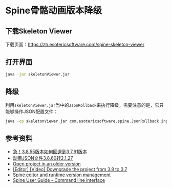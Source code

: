 # Spine骨骼动画版本降级

## 下载Skeleton Viewer

下载页面：<https://zh.esotericsoftware.com/spine-skeleton-viewer>

## 打开界面

```bash
java -jar skeletonViewer.jar
```

## 降级

利用`skeletonViewer.jar`当中的`JsonRollback`来执行降级，需要注意的是，它只能够操作JSON配置文件：

```bash
java -cp skeletonViewer.jar com.esotericsoftware.spine.JsonRollback input.json 3.7 output.json
```

## 参考资料

- [急！3.8.55版本如何回退到3.7.91版本](https://zh.esotericsoftware.com/forum/d/12419-%E6%80%A53855%E7%89%88%E6%9C%AC%E5%A6%82%E4%BD%95%E5%9B%9E%E9%80%80%E5%88%B03791%E7%89%88%E6%9C%AC/3)
- [动画JSON文件3.8.60转2.1.27](https://zh.esotericsoftware.com/forum/d/12684-%E5%8A%A8%E7%94%BBjson%E6%96%87%E4%BB%B63860%E8%BD%AC2127)
- [Open project in an older version](https://zh.esotericsoftware.com/forum/d/11458-open-project-in-an-older-version)
- [[Editor] [Video] Downgrade the project from 3.8 to 3.7](https://zh.esotericsoftware.com/forum/d/15149-editor-video-downgrade-the-project-from-38-to-37/3)
- [Spine editor and runtime version management](https://zh.esotericsoftware.com/forum/d/6534-spine-editor-and-runtime-version-management)
- [Spine User Guide - Command line interface](https://en.esotericsoftware.com/spine-command-line-interface)
